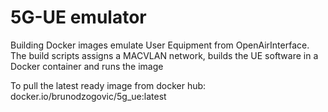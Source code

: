 # 5G-UE emulator
Building Docker images emulate User Equipment from OpenAirInterface. The build scripts assigns a MACVLAN network, builds the UE software in a Docker container and runs the image

To pull the latest ready image from docker hub: docker.io/brunodzogovic/5g_ue:latest 
